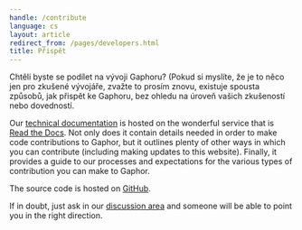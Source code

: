 ```yaml
---
handle: /contribute
language: cs
layout: article
redirect_from: /pages/developers.html
title: Přispět
---
```


Chtěli byste se podílet na vývoji Gaphoru? (Pokud si myslíte, že je to něco
jen pro zkušené vývojáře, zvažte to prosím znovu, existuje spousta způsobů,
jak přispět ke Gaphoru, bez ohledu na úroveň vašich zkušeností nebo
dovedností.

Our [technical documentation](https://docs.gaphor.org) is hosted on the
wonderful service that is [Read the Docs](https://readthedocs.com/). Not
only does it contain details needed in order to make code contributions to
Gaphor, but it outlines plenty of other ways in which you can contribute
(including making updates to this website). Finally, it provides a guide to
our processes and expectations for the various types of contribution you can
make to Gaphor.

The source code is hosted on [GitHub](https://github.com/gaphor/gaphor).

If in doubt, just ask in our <a href="../discuss">discussion area</a> and
someone will be able to point you in the right direction.
